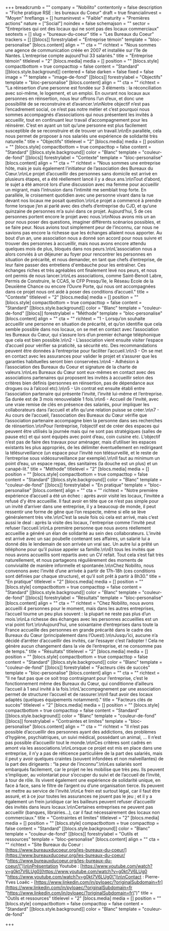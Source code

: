 +++
breadcrumb = ""
company = "Nobilito"
contentonly = false
description = "Fiche pratique RSE : les bureaux du Coeur"
draft = true
financialinvest = "Moyen"
hreflangs = []
humaninvest = "Faible"
maturity = "Premières actions"
nature = ["Social"]
noindex = false
schemajson = ""
sector = "Entreprises qui ont des locaux qui ne sont pas des locaux commerciaux"
seotexts = []
slug = "bureaux-du-coeur"
title = "Les Bureaux du Coeur"
trackers = []
[[blocs]]
forestrylabel = "Entreprise témoin"
template = "bloc-personalise"
[blocs.content]
align = ""
cta = ""
richtext = "Nous sommes une agence de communication créée en 2007 et installée sur l’île de Nantes. L’entreprise compte aujourd’hui 33 salariés."
title = "Entreprise témoin"
titlelevel = "2"
[blocs.media]
media = []
position = ""
[blocs.style]
compactbottom = true
compacttop = false
content = "Standard"
[[blocs.style.background]]
centered = false
darken = false
fixed = false
image = ""
template = "image-de-fond"
[[blocs]]
forestrylabel = "Objectifs"
template = "bloc-personalise"
[blocs.content]
align = ""
cta = ""
richtext = "La réinsertion d’une personne est fondée sur 3 éléments : la réconciliation avec soi-même, le logement, et un emploi. En ouvrant nos locaux aux personnes en réinsertion, nous leur offrons l’un d’eux, et donc une possibilité de se reconstruire et d’avancer.\n\nNotre objectif n’est pas l’encadrement social, ce n’est pas notre métier et c’est pourquoi nous sommes accompagnés d’associations qui nous présentent les invités à accueillir, tout en continuant leur travail d’accompagnement pour les réinsérer. C’est en ayant un toit qu’une personne est plus facilement susceptible de se reconstruire et de trouver un travail.\n\nEn parallèle, cela nous permet de proposer à nos salariés une expérience de solidarité très naturelle."
title = "Objectifs"
titlelevel = "2"
[blocs.media]
media = []
position = ""
[blocs.style]
compactbottom = true
compacttop = false
content = "Standard"
[[blocs.style.background]]
color = "Blanc"
template = "couleur-de-fond"
[[blocs]]
forestrylabel = "Contexte"
template = "bloc-personalise"
[blocs.content]
align = ""
cta = ""
richtext = "Nous sommes une entreprise hôte, mais je suis également l’initiateur de l’association des Bureaux du Cœur.\n\nLe projet d’accueillir des personnes sans domicile est arrivé en plusieurs étapes, et a été réellement lancé il y a deux ans.\n\nTout d’abord, le sujet a été amorcé lors d’une discussion avec ma femme pour accueillir un migrant, mais l’intrusion dans l’intimité me semblait trop forte. En parallèle, le croisement quotidien avec une personne vivant dans la rue devant nos locaux me posait question.\n\nLe projet a commencé à prendre forme lorsque j’en ai parlé avec des chefs d’entreprise du CJD, et qu’une quinzaine de personnes m’a suivi dans ce projet. Aujourd’hui, 5 de ces personnes portent encore le projet avec nous.\n\nNous avons mis un an pour nous poser des questions, imaginer différents scénarios possibles, et se faire peur. Nous avions tout simplement peur de l’inconnu, car nous ne savions pas encore la richesse que les échanges allaient nous apporter. Au bout d’un an, une association nous a donné son accord pour nous suivre et trouver des personnes à accueillir, mais nous avons encore attendu quelques mois de plus, bloqués dans nos peurs.\n\nL’association nous a alors conviés à un déjeuner au foyer pour rencontrer les personnes en situation de précarité, et nous demander, en tant que chefs d’entreprise, de leur faire passer des entretiens d'embauche pour les entraîner. Ces échanges riches et très agréables ont finalement levé nos peurs, et nous ont permis de nous lancer.\n\nLes associations, comme Saint-Benoit Labre, Permis de Construire, le CCAS, le CFP Presqu’île, le Réseau Ecole de la Deuxième Chance ou encore l’Ouvre Porte, qui nous ont accompagnées dans ce projet nous ont aidé à poser des conditions d’accueil."
title = "Contexte"
titlelevel = "2"
[blocs.media]
media = []
position = ""
[blocs.style]
compactbottom = true
compacttop = false
content = "Standard"
[[blocs.style.background]]
color = "Blanc"
template = "couleur-de-fond"
[[blocs]]
forestrylabel = "Méthode"
template = "bloc-personalise"
[blocs.content]
align = ""
cta = ""
richtext = "1 - Lorsqu’on souhaite accueillir une personne en situation de précarité, et qu’on identifie que cela semble possible dans nos locaux, on se met en contact avec l’association les Bureaux du Cœur, qui s’assure lors d’un premier échange téléphonique que cela est bien possible.\n\n2 - L’association vient ensuite visiter l’espace d’accueil pour vérifier sa praticité, sa sécurité etc. Des recommandations peuvent être données à l’entreprise pour faciliter l’accueil.\n\n3 - On se met en contact avec les assurances pour valider le projet et s’assurer que les garanties habituelles seront bien conservées.\n\n4 - Adhésion à l’association des Bureaux du Coeur et signature de la charte de valeurs.\n\nLes Bureaux du Cœur sont eux-mêmes en contact avec des associations partenaires qui proposent les invités à accueillir selon des critères bien définis (personnes en réinsertion, pas de dépendance aux drogues ou à l’alcool etc).\n\n5 - Un contrat est ensuite établi entre l’association partenaire qui présente l’invité, l’invité lui-même et l’entreprise. Sa durée est de 3 mois renouvelable 1 fois.\n\n6 - Accueil de l’invité, avec une vraie remise de clés en présence des salariés, pour impliquer les collaborateurs dans l’accueil et afin qu’une relation puisse se créer.\n\n7 - Au cours de l’accueil, l’association des Bureaux du Cœur vérifie que l’association partenaire accompagne bien la personne dans ses recherches de réinsertion.\n\nPour l’entreprise, l’objectif est de créer des espaces qui peuvent être utilisés la journée mais qui ne sont pas stratégiques (salles de pause etc) et qui sont équipés avec point d’eau, coin cuisine etc. L’objectif n’est pas de faire des travaux pour aménager, mais d’utiliser les espaces existants les plus appropriés, de les délimiter éventuellement en redirigeant la télésurveillance (un espace pour l’invité non télésurveillé, et le reste de l’entreprise sous vidéosurveillance par exemple).\n\nIl faut au minimum un point d’eau, un espace repas, des sanitaires (la douche est un plus) et un canapé-lit."
title = "Méthode"
titlelevel = "2"
[blocs.media]
media = []
position = ""
[blocs.style]
compactbottom = true
compacttop = false
content = "Standard"
[[blocs.style.background]]
color = "Blanc"
template = "couleur-de-fond"
[[blocs]]
forestrylabel = "En pratique"
template = "bloc-personalise"
[blocs.content]
align = ""
cta = ""
richtext = "Notre première expérience d’accueil a été un échec : après avoir visité les locaux, l’invitée a refusé d’y être accueillie. Il faut avoir en tête que ce n’est pas simple pour un invité d’arriver dans une entreprise, il y a beaucoup de monde, il peut ressentir une forme de gêne que l’on respecte, même si elle se lève généralement très vite.\n\nC’est la seule fois où cela est arrivé, mais c’est aussi le deal : après la visite des locaux, l'entreprise comme l’invité peut refuser l’accueil.\n\nLa première personne que nous avons réellement accueillie a généré un élan de solidarité au sein des collaborateurs. L’invité est arrivé avec un sac poubelle contenant ses affaires, un salarié lui a donné dès le lendemain de son arrivée un vrai sac. Un autre lui a prêté un téléphone pour qu’il puisse appeler sa famille.\n\nEt tous les invités que nous avons accueillis sont repartis avec un CV refait. Tout cela s’est fait très naturellement, et nous partageons régulièrement des moments de convivialité de manière informelle et spontanée.\n\nChez Nobilito, nous convenons avec l’invité d’une arrivée à partir de 17h-18h (ces conditions sont définies par chaque structure), et qu’il soit prêt à partir à 8h30."
title = "En pratique"
titlelevel = "2"
[blocs.media]
media = []
position = ""
[blocs.style]
compactbottom = true
compacttop = false
content = "Standard"
[[blocs.style.background]]
color = "Blanc"
template = "couleur-de-fond"
[[blocs]]
forestrylabel = "Résultats"
template = "bloc-personalise"
[blocs.content]
align = ""
cta = ""
richtext = "Chez Nobilito, nous avons accueilli 4 personnes pour le moment, mais dans les autres entreprises, l’accueil tourne un peu plus souvent : la plupart ne reste pas plus d’un mois.\n\nLa richesse des échanges avec les personnes accueillies est un vrai point fort.\n\nAujourd’hui, une soixantaine d’entreprises dans toute la France accueille des personnes en grande précarité dans le cadre des Bureaux du Cœur (principalement dans l’Ouest).\n\nJusqu’ici, aucune n’a décidé d’arrêter d’accueillir des invités, car l’essayer c’est l’adopter ! Cela ne génère aucun changement dans la vie de l’entreprise, et ne consomme pas de temps."
title = "Résultats"
titlelevel = "2"
[blocs.media]
media = []
position = ""
[blocs.style]
compactbottom = true
compacttop = false
content = "Standard"
[[blocs.style.background]]
color = "Blanc"
template = "couleur-de-fond"
[[blocs]]
forestrylabel = "Facteurs clés de succès"
template = "bloc-personalise"
[blocs.content]
align = ""
cta = ""
richtext = "Il ne faut pas que ce soit trop contraignant pour l’entreprise, c’est le fonctionnement même des Bureaux du Cœur, qui conditionne d’ailleurs l’accueil à 1 seul invité à la fois.\n\nL’accompagnement par une association permet de structurer l’accueil et de rassurer.\n\nIl faut avoir des locaux adaptés (quelques équipements notamment)."
title = "Facteurs clés de succès"
titlelevel = "2"
[blocs.media]
media = []
position = ""
[blocs.style]
compactbottom = true
compacttop = false
content = "Standard"
[[blocs.style.background]]
color = "Blanc"
template = "couleur-de-fond"
[[blocs]]
forestrylabel = "Contraintes et limites"
template = "bloc-personalise"
[blocs.content]
align = ""
cta = ""
richtext = "Il n’est pas possible d’accueillir des personnes ayant des addictions, des problèmes d’hygiène, psychiatriques, un suivi médical, possédant un animal, … Il n’est pas possible d’accueillir tout le monde.\n\nCes critères sont cadrés en amont via les associations.\n\nLorsque ce projet est mis en place dans une entreprise, il n’y a pas de réticence particulière de la part des salariés, mais il peut y avoir quelques craintes (souvent infondées et non malveillantes) de la part des dirigeants : “la peur de l’inconnu”.\n\nLes salariés sont embarqués facilement, car le projet ne les mobilise que très peu. Ils peuvent s’impliquer, au volontariat pour s’occuper du suivi et de l’accueil de l’invité, à tour de rôle. Ils vivent également une expérience de solidarité unique, en face à face, sans le filtre de l’argent ou d’une organisation tierce. Ils peuvent se mettre au service de l’invité.\n\nLe frein est surtout légal, car il faut être assuré, et à ce jour toutes les assurances ne jouent pas le jeu ; et il y a également un frein juridique car les bailleurs peuvent refuser d’accueillir des invités dans leurs locaux.\n\nCertaines entreprises ne peuvent pas accueillir (banques, librairies…), car il faut nécessairement des locaux non commerciaux."
title = "Contraintes et limites"
titlelevel = "2"
[blocs.media]
media = []
position = ""
[blocs.style]
compactbottom = true
compacttop = false
content = "Standard"
[[blocs.style.background]]
color = "Blanc"
template = "couleur-de-fond"
[[blocs]]
forestrylabel = "Outils et ressources"
template = "bloc-personalise"
[blocs.content]
align = ""
cta = ""
richtext = "Site Bureaux du Coeur : [https://www.bureauxducoeur.org/les-bureaux-du-coeur/](https://www.bureauxducoeur.org/les-bureaux-du-coeur/ \"https://www.bureauxducoeur.org/les-bureaux-du-coeur/\")\n\nPrésentation Youtube : [https://www.youtube.com/watch?v=g0kt7V6LUg0](https://www.youtube.com/watch?v=g0kt7V6LUg0 \"https://www.youtube.com/watch?v=g0kt7V6LUg0\")\n\nContact : Pierre-Yves Loaëc - [https://www.linkedin.com/in/pyloaec/?originalSubdomain=fr](https://www.linkedin.com/in/pyloaec/?originalSubdomain=fr \"https://www.linkedin.com/in/pyloaec/?originalSubdomain=fr\")"
title = "Outils et ressources"
titlelevel = "2"
[blocs.media]
media = []
position = ""
[blocs.style]
compactbottom = false
compacttop = false
content = "Standard"
[[blocs.style.background]]
color = "Blanc"
template = "couleur-de-fond"

+++
